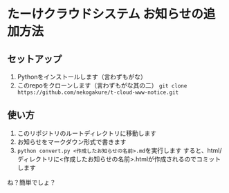 # たーけクラウドシステム お知らせの追加方法
## セットアップ
1. Pythonをインストールします（言わずもがな）
2. このrepoをクローンします（言わずもがな其の二）
   `git clone https://github.com/nekogakure/t-cloud-www-notice.git`

## 使い方
1. このリポジトリのルートディレクトリに移動します
2. お知らせをマークダウン形式で書きます
3. `python convert.py <作成したお知らせの名前>.md`を実行します
すると、html/ディレクトリに<作成したお知らせの名前>.htmlが作成されるのでコミットします

ね？簡単でしょ？
